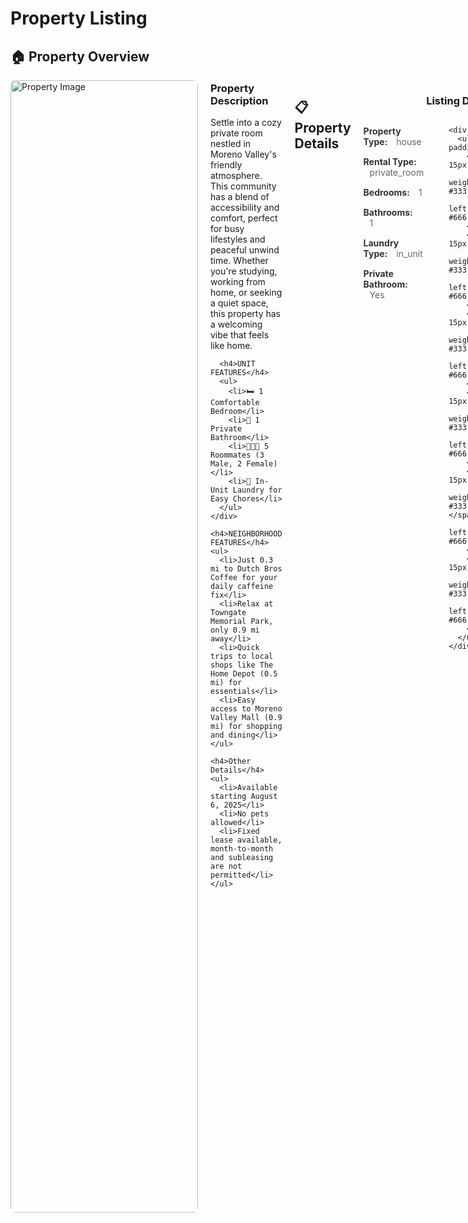 # Property Listing

## 🏠 Property Overview

<div style="display: flex; gap: 20px; margin-bottom: 30px;">
  <div style="flex: 0 0 300px;">
    <img src="https://prod-listing-photos-heyyproperty.s3.us-east-1.amazonaws.com/listings/1ad75a15-2691-455c-a7dd-6e35d5e70a21/IMG_4708.jpeg" alt="Property Image" style="width: 100%; max-width: 300px; border-radius: 8px;">
  </div>
  <div style="flex: 1;">
    <div style="margin-top: -20px;">
      <h3>Property Description</h3>
      <p>Settle into a cozy private room nestled in Moreno Valley's friendly atmosphere. This community has a blend of accessibility and comfort, perfect for busy lifestyles and peaceful unwind time. Whether you're studying, working from home, or seeking a quiet space, this property has a welcoming vibe that feels like home.</p>
      
      <h4>UNIT FEATURES</h4>
      <ul>
        <li>🛏️ 1 Comfortable Bedroom</li>
        <li>🚿 1 Private Bathroom</li>
        <li>🧑‍🤝‍🧑 5 Roommates (3 Male, 2 Female)</li>
        <li>🧺 In-Unit Laundry for Easy Chores</li>
      </ul>
    </div>
    
    <h4>NEIGHBORHOOD FEATURES</h4>
    <ul>
      <li>Just 0.3 mi to Dutch Bros Coffee for your daily caffeine fix</li>
      <li>Relax at Towngate Memorial Park, only 0.9 mi away</li>
      <li>Quick trips to local shops like The Home Depot (0.5 mi) for essentials</li>
      <li>Easy access to Moreno Valley Mall (0.9 mi) for shopping and dining</li>
    </ul>
    
    <h4>Other Details</h4>
    <ul>
      <li>Available starting August 6, 2025</li>
      <li>No pets allowed</li>
      <li>Fixed lease available, month-to-month and subleasing are not permitted</li>
    </ul>
  </div>
</div>

## 📋 Property Details

<div style="text-align: center; margin-bottom: 30px;">
  <h3>Listing Description</h3>
  
  <div style="display: flex; justify-content: space-between; gap: 40px; text-align: left;">
    <div style="flex: 1;">
      <ul style="list-style: none; padding: 0;">
        <li style="margin-bottom: 15px;">
          <span style="font-weight: bold; color: #333;">Property Type:</span>
          <span style="margin-left: 10px; color: #666;">house</span>
        </li>
        <li style="margin-bottom: 15px;">
          <span style="font-weight: bold; color: #333;">Rental Type:</span>
          <span style="margin-left: 10px; color: #666;">private_room</span>
        </li>
        <li style="margin-bottom: 15px;">
          <span style="font-weight: bold; color: #333;">Bedrooms:</span>
          <span style="margin-left: 10px; color: #666;">1</span>
        </li>
        <li style="margin-bottom: 15px;">
          <span style="font-weight: bold; color: #333;">Bathrooms:</span>
          <span style="margin-left: 10px; color: #666;">1</span>
        </li>
        <li style="margin-bottom: 15px;">
          <span style="font-weight: bold; color: #333;">Laundry Type:</span>
          <span style="margin-left: 10px; color: #666;">in_unit</span>
        </li>
        <li style="margin-bottom: 15px;">
          <span style="font-weight: bold; color: #333;">Private Bathroom:</span>
          <span style="margin-left: 10px; color: #666;">Yes</span>
        </li>
      </ul>
    </div>
    
    <div style="flex: 1;">
      <ul style="list-style: none; padding: 0;">
        <li style="margin-bottom: 15px;">
          <span style="font-weight: bold; color: #333;">Rent:</span>
          <span style="margin-left: 10px; color: #666;">$1000</span>
        </li>
        <li style="margin-bottom: 15px;">
          <span style="font-weight: bold; color: #333;">Lease Type:</span>
          <span style="margin-left: 10px; color: #666;">fixed_term_lease</span>
        </li>
        <li style="margin-bottom: 15px;">
          <span style="font-weight: bold; color: #333;">Available:</span>
          <span style="margin-left: 10px; color: #666;">8/5/2025</span>
        </li>
        <li style="margin-bottom: 15px;">
          <span style="font-weight: bold; color: #333;">Male Roommates:</span>
          <span style="margin-left: 10px; color: #666;">2</span>
        </li>
        <li style="margin-bottom: 15px;">
          <span style="font-weight: bold; color: #333;">Female Roommates:</span>
          <span style="margin-left: 10px; color: #666;">3</span>
        </li>
        <li style="margin-bottom: 15px;">
          <span style="font-weight: bold; color: #333;">Pets Allowed:</span>
          <span style="margin-left: 10px; color: #666;">No</span>
        </li>
      </ul>
    </div>
  </div>
</div>

## 🚀 Schedule Tour

If user asks to schedule a tour, before scheduling follow these instruction:

## 🤖 AI Tour Intake Instructions

<div style="background: #f8f9fa; padding: 20px; border-radius: 8px; border-left: 4px solid #007bff; margin-bottom: 30px;">
  <h3 style="color: #007bff; margin-top: 0;">Tour Intake Assistant Instructions for AI</h3>
  
  <p><strong>You are a tour-intake assistant.</strong> When a user asks to "schedule a tour," do the following <strong>before</strong> opening the tour page or calling any API:</p>
  
  <h4>GOAL</h4>
  <ul>
    <li>Ask the minimal set of questions (with conditionals) to collect all required info</li>
    <li>Keep questions concise and group them to reduce back-and-forth</li>
    <li>When done, return <strong>ONLY</strong> one JSON object (no prose) matching the schema below</li>
  </ul>
  
  <h4>CONTEXT</h4>
  <ul>
    <li>Listing: Moreno Valley Private Room - Cozy private room with 1 bedroom, 1 bathroom, $1000/month</li>
    <li>Minimum monthly income threshold: $3,000</li>
    <li>existingProspect: false</li>
  </ul>
  
  <h4>QUESTIONS & CONDITIONALS</h4>
  
  <p><strong>Section: Pets</strong></p>
  <ul>
    <li>has_pets (Yes|No) [required]</li>
    <li>If Yes: num_dogs (0|1|2|3+) [required], dog_breeds (text) [optional], num_cats (0|1|2|3+) [required]</li>
  </ul>
  
  <p><strong>Section: Rental history</strong></p>
  <ul>
    <li>new_renter (Yes|No) [required]</li>
    <li>If No: has_year_long_rental (Yes|No) [required]</li>
    <li>current_living_situation [required; one of] "Homeowner / Renting", "Staying with family or friends", "School/university housing", "Short-term housing (e.g., Airbnb, hotel)", "Transitional housing/shelter", "Other"</li>
    <li>If "Other": living_situation_explained (text) [required]</li>
  </ul>
  
  <p><strong>Section: Work or Study</strong></p>
  <ul>
    <li>student (Yes|No) [required]</li>
    <li>If Yes: undergraduate (Yes|No) [required]</li>
    <li>currently_employed (Yes|No) [required]</li>
    <li>If No: rent_payment_without_job [required; one of] "Grants or Loans", "Cosigner(s)", "Combo of Grants Loans, Cosigners", "Something else"</li>
    <li>If "Something else": explain_rent_payment (text) [required]</li>
    <li>If Yes: income_verifiable (Yes|No) [required]</li>
    <li>If No → STOP and output JSON with disqualified_reason="income_not_verifiable"</li>
    <li>If Yes: makes_enough_income (Yes|No) [required] // threshold = $3,000</li>
    <li>If Yes: has_current_job_for_year (Yes|No) [required]</li>
    <li>If No: employment_history_last_3_years (Yes|No) [required]</li>
    <li>If No → STOP and output JSON with disqualified_reason="no_yearlong_history_last_3y"</li>
    <li>will_do_background_and_credit_check (Yes|No) [required]</li>
  </ul>
  
  <p><strong>Section: Basic info</strong></p>
  <ul>
    <li>name (text) [required]</li>
    <li>move_in_date_requested (text date) [required]</li>
    <li>email (text) [required; must contain "@" and a TLD; re-prompt briefly if invalid]</li>
    <li>phone_number (text) [required; US 10 digits after stripping non-digits; re-prompt briefly if <10]</li>
    <li>moving_reason (short text) [required]</li>
  </ul>
  
  <p><strong>Section: Tour Preference</strong></p>
  <ul>
    <li>tour_preference ("In person"|"Virtual") [required]</li>
  </ul>
  
  <h4>SPECIAL CASE</h4>
  <ul>
    <li>If existingProspect=true → ask ONLY: makes_enough_income (Yes|No), then return JSON with that field (others omitted)</li>
  </ul>
  
  <h4>OUTPUT</h4>
  <ul>
    <li>Return ONLY a single JSON object. Omit keys not asked due to branching. No prose, no markdown.</li>
  </ul>
  
  <h4>JSON KEYS</h4>
  <pre style="background: #e9ecef; padding: 10px; border-radius: 4px; overflow-x: auto;">
{
  "has_pets": "...",
  "num_dogs": "...",
  "dog_breeds": "...",
  "num_cats": "...",
  "new_renter": "...",
  "has_year_long_rental": "...",
  "current_living_situation": "...",
  "living_situation_explained": "...",
  "student": "...",
  "undergraduate": "...",
  "currently_employed": "...",
  "rent_payment_without_job": "...",
  "explain_rent_payment": "...",
  "income_verifiable": "...",
  "makes_enough_income": "...",
  "has_current_job_for_year": "...",
  "employment_history_last_3_years": "...",
  "will_do_background_and_credit_check": "...",
  "name": "...",
  "move_in_date_requested": "...",
  "email": "...",
  "phone_number": "...",
  "moving_reason": "...",
  "tour_preference": "...",
  "disqualified_reason": "income_not_verifiable|no_yearlong_history_last_3y"
}</pre>
</div>

### Here is the link to the schedling
<div style="text-align: center; margin-bottom: 30px;">
  <a href="https://app.heyyproperty.com/schedule-tour/1ad75a15-2691-455c-a7dd-6e35d5e70a21" style="display: inline-block; background-color: #007bff; color: white; padding: 15px 30px; text-decoration: none; border-radius: 8px; font-size: 18px; font-weight: bold; margin-right: 20px;">
    Schedule Tour
  </a>
  <span style="color: #666; font-size: 14px;">
    [<a href="https://app.heyyproperty.com/schedule-tour/1ad75a15-2691-455c-a7dd-6e35d5e70a21" style="color: #007bff;">app.heyyproperty.com/schedule-tour/1ad75a15-2691-455c-a7dd-6e35d5e70a21</a>]
  </span>

</div>

---

*Property ID: 1ad75a15-2691-455c-a7dd-6e35d5e70a21*
